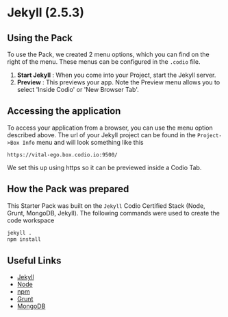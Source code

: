 # Jekyll (2.5.3)

## Using the Pack
To use the Pack, we created 2 menu options, which you can find on the right of the menu. These menus can be configured in the `.codio` file.

1. **Start Jekyll** : When you come into your Project, start the Jekyll server.
1. **Preview** : This previews your app. Note the Preview menu allows you to select 'Inside Codio' or 'New Browser Tab'. 

## Accessing the application
To access your application from a browser, you can use the menu option described above. The url of your Jekyll project can be found in the `Project->Box Info` menu and will look something like this

```
https://vital-ego.box.codio.io:9500/
```

We set this up using https so it can be previewed inside a Codio Tab.

## How the Pack was prepared
This Starter Pack was built on the `Jekyll` Codio Certified Stack (Node, Grunt, MongoDB, Jekyll). The following commands were used to create the code workspace

```bash
jekyll .
npm install
```

## Useful Links

- [Jekyll](http://jekyllrb.com/)
- [Node](http://nodejs.org/)
- [npm](https://www.npmjs.org/)
- [Grunt](http://gruntjs.com/)
- [MongoDB](https://www.mongodb.org)

